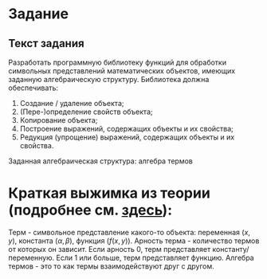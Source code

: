 # Задание
## Текст задания
Разработать программную библиотеку функций для обработки символьных представлений математических объектов, имеющих заданную алгебраическую структуру.
Библиотека должна обеспечивать:
1) Создание / удаление объекта;
2) (Пере-)определение свойств объекта;
3) Копирование объекта;
4) Построение выражений, содержащих объекты и их свойства;
5) Редукция (упрощение) выражений, содержащих объекты и их свойства.

Заданная алгебраическая структура: алгебра термов
# Краткая выжимка из теории (подробнее см. [здесь](theory.md)):

Терм - символьное представление какого-то объекта: переменная ($x, y$), константа ($\alpha, \beta$), функция (${f(x, y)}$). 
Арность терма - количество термов от которых он зависит. Если арность 0, терм представляет константу/переменную. Если 1 или больше, терм представляет функцию.
Алгебра термов - это то как термы взаимодействуют друг с другом.